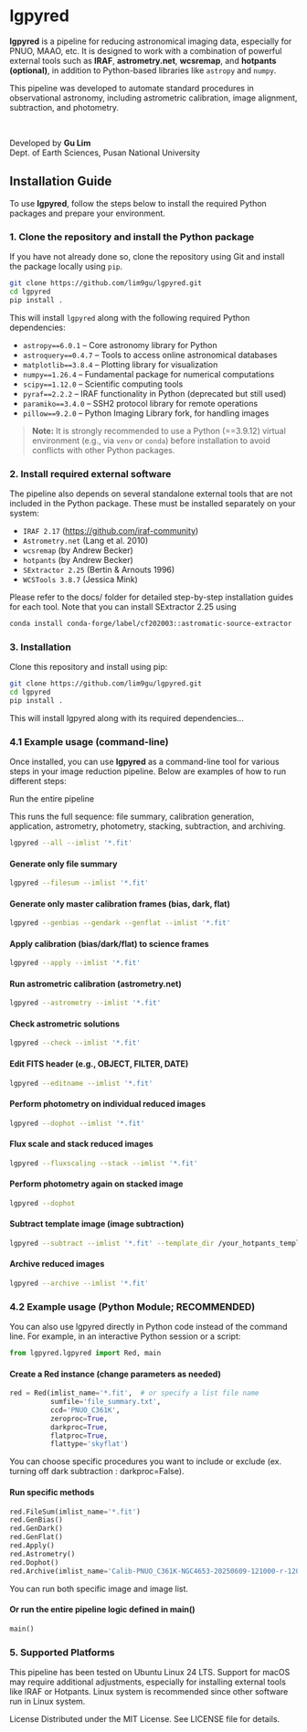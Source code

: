 # lgpyred

**lgpyred** is a pipeline for reducing astronomical imaging data, especially for PNUO, MAAO, etc. It is designed to work with a combination of powerful external tools such as **IRAF**, **astrometry.net**, **wcsremap**, and **hotpants (optional)**, in addition to Python-based libraries like `astropy` and `numpy`.  

This pipeline was developed to automate standard procedures in observational astronomy, including astrometric calibration, image alignment, subtraction, and photometry.

<br>

Developed by **Gu Lim**  
Dept. of Earth Sciences, Pusan National University


## Installation Guide

To use **lgpyred**, follow the steps below to install the required Python packages and prepare your environment.

### 1. Clone the repository and install the Python package

If you have not already done so, clone the repository using Git and install the package locally using `pip`.

```bash
git clone https://github.com/lim9gu/lgpyred.git
cd lgpyred
pip install .
```

This will install `lgpyred` along with the following required Python dependencies:

- `astropy==6.0.1` – Core astronomy library for Python  
- `astroquery==0.4.7` – Tools to access online astronomical databases  
- `matplotlib==3.8.4` – Plotting library for visualization  
- `numpy==1.26.4` – Fundamental package for numerical computations  
- `scipy==1.12.0` – Scientific computing tools  
- `pyraf==2.2.2` – IRAF functionality in Python (deprecated but still used)  
- `paramiko==3.4.0` – SSH2 protocol library for remote operations  
- `pillow==9.2.0` – Python Imaging Library fork, for handling images

> **Note:** It is strongly recommended to use a Python (==3.9.12) virtual environment (e.g., via `venv` or `conda`) before installation to avoid conflicts with other Python packages.

### 2. Install required external software

The pipeline also depends on several standalone external tools that are not included in the Python package. These must be installed separately on your system:

- `IRAF 2.17` (https://github.com/iraf-community)
- `Astrometry.net` (Lang et al. 2010)
- `wcsremap` (by Andrew Becker)
- `hotpants` (by Andrew Becker)
- `SExtractor 2.25` (Bertin & Arnouts 1996)
- `WCSTools 3.8.7` (Jessica Mink)

Please refer to the docs/ folder for detailed step-by-step installation guides for each tool. Note that you can install SExtractor 2.25 using 

```bash
conda install conda-forge/label/cf202003::astromatic-source-extractor
```

### 3. Installation

Clone this repository and install using pip:

```bash
git clone https://github.com/lim9gu/lgpyred.git
cd lgpyred
pip install .
```

This will install lgpyred along with its required dependencies...

### 4.1 Example usage (command-line)

Once installed, you can use **lgpyred** as a command-line tool for various steps in your image reduction pipeline. Below are examples of how to run different steps:

Run the entire pipeline

This runs the full sequence: file summary, calibration generation, application, astrometry, photometry, stacking, subtraction, and archiving.
```bash
lgpyred --all --imlist '*.fit'
```
#### Generate only file summary
```bash
lgpyred --filesum --imlist '*.fit'
```
#### Generate only master calibration frames (bias, dark, flat)
```bash
lgpyred --genbias --gendark --genflat --imlist '*.fit'
```
#### Apply calibration (bias/dark/flat) to science frames
```bash
lgpyred --apply --imlist '*.fit'
```
#### Run astrometric calibration (astrometry.net)
```bash
lgpyred --astrometry --imlist '*.fit'
```
#### Check astrometric solutions
```bash
lgpyred --check --imlist '*.fit'
```
#### Edit FITS header (e.g., OBJECT, FILTER, DATE)
```bash
lgpyred --editname --imlist '*.fit'
```
#### Perform photometry on individual reduced images
```bash
lgpyred --dophot --imlist '*.fit'
```
#### Flux scale and stack reduced images
```bash
lgpyred --fluxscaling --stack --imlist '*.fit'
```
#### Perform photometry again on stacked image
```bash
lgpyred --dophot
```
#### Subtract template image (image subtraction)
```bash
lgpyred --subtract --imlist '*.fit' --template_dir /your_hotpants_template_path/template_20250213/
```
#### Archive reduced images
```bash
lgpyred --archive --imlist '*.fit'
```

### 4.2 Example usage (Python Module; RECOMMENDED)
You can also use lgpyred directly in Python code instead of the command line.
For example, in an interactive Python session or a script:

```python
from lgpyred.lgpyred import Red, main
```

#### Create a Red instance (change parameters as needed)
```python
red = Red(imlist_name='*.fit',  # or specify a list file name
          sumfile='file_summary.txt',
          ccd='PNUO_C361K',
          zeroproc=True,
          darkproc=True,
          flatproc=True,
          flattype='skyflat')
```
You can choose specific procedures you want to include or exclude (ex. turning off dark subtraction : darkproc=False).

#### Run specific methods

```python
red.FileSum(imlist_name='*.fit')
red.GenBias()
red.GenDark()
red.GenFlat()
red.Apply()
red.Astrometry()
red.Dophot()
red.Archive(imlist_name='Calib-PNUO_C361K-NGC4653-20250609-121000-r-120.fits')
```
You can run both specific image and image list.

#### Or run the entire pipeline logic defined in main()
```python
main()
```

### 5. Supported Platforms
This pipeline has been tested on Ubuntu Linux 24 LTS.
Support for macOS may require additional adjustments, especially for installing external tools like IRAF or Hotpants. Linux system is recommended since other software run in Linux system.  

License
Distributed under the MIT License. See LICENSE file for details.
